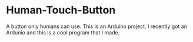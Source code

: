 # Human-Touch-Button
A button only humans can use. This is an Arduino project.
I recently got an Ardunio and this is a cool program that I made.

